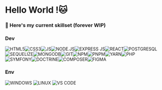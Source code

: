 # Hello World !🐱

### 💾 Here's my current skillset (forever WIP)
### Dev
![HTML5](https://img.shields.io/badge/HTML5-E34F26?style=for-the-badge&logo=html5&logoColor=white)![CSS3](https://img.shields.io/badge/CSS3-1572B6?style=for-the-badge&logo=css3&logoColor=white)![JS](https://img.shields.io/badge/JavaScript-323330?style=for-the-badge&logo=javascript&logoColor=F7DF1E)![NODE.JS](https://img.shields.io/badge/Node%20js-339933?style=for-the-badge&logo=nodedotjs&logoColor=white)![EXPRESS JS](https://img.shields.io/badge/Express%20js-000000?style=for-the-badge&logo=express&logoColor=white)![REACT](https://img.shields.io/badge/React-20232A?style=for-the-badge&logo=react&logoColor=white)![POSTGRESQL](https://img.shields.io/badge/PostgreSQL-316192?style=for-the-badge&logo=postgresql&logoColor=white)![SEQUELIZE](https://img.shields.io/badge/Sequelize-52B0E7?style=for-the-badge&logo=Sequelize&logoColor=white)![MONGODB](https://img.shields.io/badge/mongodb-47A248?style=for-the-badge&logo=mongodb&logoColor=white)![GIT](https://img.shields.io/badge/Git-F05032?style=for-the-badge&logo=git&logoColor=white)![NPM](https://img.shields.io/badge/npm-CB3837?style=for-the-badge&logo=npm&logoColor=white)![PNPM](https://img.shields.io/badge/pnpm-F69220?style=for-the-badge&logo=pnpm&logoColor=white)![YARN](https://img.shields.io/badge/Yarn-2C8EBB?style=for-the-badge&logo=yarn&logoColor=white)![PHP](https://img.shields.io/badge/PHP-777BB4?style=for-the-badge&logo=php&logoColor=white)![SYMFONY](https://img.shields.io/badge/Symfony-000000?style=for-the-badge&logo=Symfony&logoColor=white)![DOCTRINE](https://img.shields.io/badge/doctrine-FC6A31?style=for-the-badge&logo=doctrine&logoColor=white)![COMPOSER](https://img.shields.io/badge/Composer-885630?style=for-the-badge&logo=Composer&logoColor=white)![FIGMA](https://img.shields.io/badge/Figma-F24E1E?style=for-the-badge&logo=figma&logoColor=white)
### Env
![WINDOWS](https://img.shields.io/badge/Windows-0078D6?style=for-the-badge&logo=windows&logoColor=white) 
![LINUX](https://img.shields.io/badge/Linux-FCC624?style=for-the-badge&logo=linux&logoColor=black)
![VS CODE](https://img.shields.io/badge/Visual_Studio_Code-0078D4?style=for-the-badge&logo=visual%20studio%20code&logoColor=white)
<!--
**NoyannOzmen/NoyannOzmen** is a ✨ _special_ ✨ repository because its `README.md` (this file) appears on your GitHub profile.

Here are some ideas to get you started:

- 🔭 I’m currently working on ...
- 🌱 I’m currently learning ...
- 👯 I’m looking to collaborate on ...
- 🤔 I’m looking for help with ...
- 💬 Ask me about ...
- 📫 How to reach me: ...
- 😄 Pronouns: ...
- ⚡ Fun fact: ...
-->
